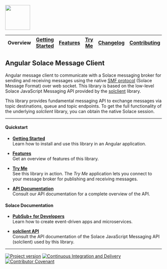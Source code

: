 <a href="/README.md"><img src="/docs/site/logo.svg" height="80"></a>

| Overview | [Getting Started][menu-getting-started] | [Features][menu-features] | [Try Me][menu-try-me] | [Changelog][menu-changelog] | [Contributing][menu-contributing] |  
| --- | --- | --- | --- | --- | --- |

## Angular Solace Message Client

Angular message client to communicate with a Solace messaging broker for sending and receiving messages using the native [SMF protocol](https://docs.solace.com/PubSub-ConceptMaps/Component-Maps.htm#SMF) (Solace Message Format) over web socket. This library is based on the low-level Solace JavaScript Messaging API provided by the [solclient][link-solclient] library.

This library provides fundamental messaging API to exchange messages via topic destinations, queue and topic endpoints. To get the full functionality of the underlying *solclient* library, you can obtain the native Solace session.

***

#### Quickstart

- [**Getting Started**][menu-getting-started]\
  Learn how to install and use this library in an Angular application.
  
- [**Features**][menu-features]\
  Get an overview of features of this library.

- [**Try Me**][menu-try-me]\
  See this library in action. The *Try Me* application lets you connect to your message broker for publishing and receiving messages.

- [**API Documentation**](https://solacecommunity.github.io/angular-solace-message-client/api)\
  Consult our API documentation for a complete overview of the API.

#### Solace Documentation

- [**PubSub+ for Developers**](https://www.solace.dev)\
  Learn how to create event-driven apps and microservices.

- [**solclient API**][link-solclient]\
  Consult the API documentation of the Solace JavaScript Messaging API (solclient) used by this library.

***


[![Project version](https://img.shields.io/npm/v/@solace-community/angular-solace-message-client.svg)][link-download]
[![Continuous Integration and Delivery][link-github-actions-workflow:status]][link-github-actions-workflow]
[![Contributor Covenant](https://img.shields.io/badge/Contributor%20Covenant-v2.0%20adopted-ff69b4.svg)](CODE_OF_CONDUCT.md)


[link-download]: https://www.npmjs.com/package/@solace-community/angular-solace-message-client
[link-github-actions-workflow]: https://github.com/solacecommunity/angular-solace-message-client/actions
[link-github-actions-workflow:status]: https://github.com/solacecommunity/angular-solace-message-client/actions/workflows/workflow.yml/badge.svg
[link-solclient]: https://docs.solace.com/API-Developer-Online-Ref-Documentation/js/index.html

[menu-overview]: /README.md
[menu-getting-started]: /docs/site/getting-started.md
[menu-features]: /docs/site/features.md
[menu-try-me]: https://solacecommunity.github.io/angular-solace-message-client/tryme
[menu-contributing]: /CONTRIBUTING.md
[menu-changelog]: /docs/site/changelog/changelog.md
